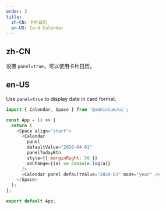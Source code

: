 ```yaml
---
order: 3
title:
  zh-CN: 卡片日历
  en-US: Card Calendar
---
```


## zh-CN

设置 `panel=true`，可以使用卡片日历。

## en-US

Use `panel=true` to display date in card format.

```js
import { Calendar, Space } from '@adminium/ui';

const App = () => {
  return (
    <Space align="start">
      <Calendar
        panel
        defaultValue="2020-04-01"
        panelTodayBtn
        style={{ marginRight: 50 }}
        onChange={(a) => console.log(a)}
      />
      <Calendar panel defaultValue="2020-03" mode="year" />
    </Space>
  );
};

export default App;
```
